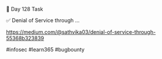 🎯 Day 128 Task


✅ Denial of Service through …


https://medium.com/@sathvika03/denial-of-service-through-55368b323839


#infosec #learn365 #bugbounty
